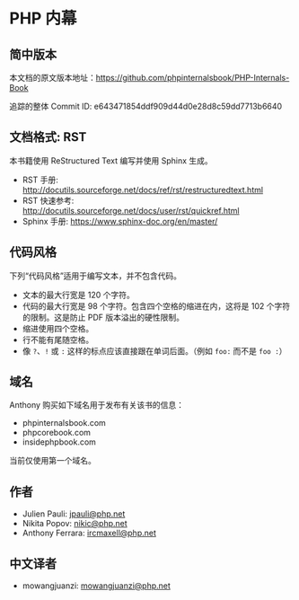 PHP 内幕
==================

简中版本
-------

本文档的原文版本地址：https://github.com/phpinternalsbook/PHP-Internals-Book

追踪的整体 Commit ID: e643471854ddf909d44d0e28d8c59dd7713b6640

文档格式: RST
--------------------

本书籍使用 ReStructured Text 编写并使用 Sphinx 生成。

 * RST 手册: http://docutils.sourceforge.net/docs/ref/rst/restructuredtext.html
 * RST 快速参考: http://docutils.sourceforge.net/docs/user/rst/quickref.html
 * Sphinx 手册: https://www.sphinx-doc.org/en/master/

代码风格
------------

下列“代码风格”适用于编写文本，并不包含代码。

 * 文本的最大行宽是 120 个字符。
 * 代码的最大行宽是 98 个字符。包含四个空格的缩进在内，这将是 102 个字符的限制。这是防止 PDF 版本溢出的硬性限制。
 * 缩进使用四个空格。
 * 行不能有尾随空格。
 * 像 `?`、`!` 或 `:` 这样的标点应该直接跟在单词后面。（例如 `foo:` 而不是 `foo :`）

域名
-------

Anthony 购买如下域名用于发布有关该书的信息：

 * phpinternalsbook.com
 * phpcorebook.com
 * insidephpbook.com

当前仅使用第一个域名。

作者
-------

* Julien Pauli: jpauli@php.net
* Nikita Popov: nikic@php.net
* Anthony Ferrara: ircmaxell@php.net

中文译者
------

* mowangjuanzi: mowangjuanzi@php.net